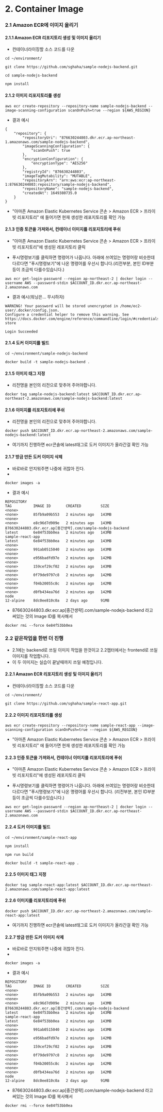 # 2. Container Image

### 2.1 Amazon ECR에 이미지 올리기
#### 2.1.1 Amazon ECR 리포지토리 생성 및 이미지 올리기
- 컨테이너라이징할 소스 코드를 다운
```
cd ~/environment/
```
```
git clone https://github.com/sghaha/sample-nodejs-backend.git
``` 
```
cd sample-nodejs-backend
``` 
```
npm install
```


#### 2.1.2 이미지 리포지토리를 생성
```
aws ecr create-repository --repository-name sample-nodejs-backend --image-scanning-configuration scanOnPush=true --region ${AWS_REGION}
```

- 결과 예시
```
{
    "repository": {
        "repositoryUri": "876630244803.dkr.ecr.ap-northeast-1.amazonaws.com/sample-nodejs-backend", 
        "imageScanningConfiguration": {
            "scanOnPush": true
        }, 
        "encryptionConfiguration": {
            "encryptionType": "AES256"
        }, 
        "registryId": "876630244803", 
        "imageTagMutability": "MUTABLE", 
        "repositoryArn": "arn:aws:ecr:ap-northeast-1:876630244803:repository/sample-nodejs-backend", 
        "repositoryName": "sample-nodejs-backend", 
        "createdAt": 1649380735.0
    }
}
```

- "아마존 Amazon Elastic Kubernetes Service 콘손 > Amazon ECR > 프라이빗 리포지토리" 에 들어가면 현재 생성한 레포지토리를 확인 가능



#### 2.1.3 인증 토큰을 가져와서, 컨테이너 이미지를 리포지토리에 푸쉬

- "아마존 Amazon Elastic Kubernetes Service 콘손 > Amazon ECR > 프라이빗 리포지토리"에 생성된 레포지토리 클릭

- 푸시명령보기를 클릭하면 명령어가 나옵니다. 아래에 쓰여있는 명령어랑 비슷한데 다르다면 "푸시명령보기"에 나온 명령어를 우선시 합니다.(리전부분, 본인 ID부분 등이 조금씩 다를수있습니다.)

```
aws ecr get-login-password --region ap-northeast-2 | docker login --username AWS --password-stdin $ACCOUNT_ID.dkr.ecr.ap-northeast-2.amazonaws.com
```

- 결과 예시(워닝은... 무시하자)
```
WARNING! Your password will be stored unencrypted in /home/ec2-user/.docker/config.json.
Configure a credential helper to remove this warning. See
https://docs.docker.com/engine/reference/commandline/login/#credentials-store

Login Succeeded
```

#### 2.1.4 도커 이미지를 빌드
```
cd ~/environment/sample-nodejs-backend
```
```
docker build -t sample-nodejs-backend .
```

#### 2.1.5 이미지 태그 지정
- 리전명을 본인의 리전으로 맞추어 주어야합니다.

```
docker tag sample-nodejs-backend:latest $ACCOUNT_ID.dkr.ecr.ap-northeast-2.amazonaws.com/sample-nodejs-backend:latest
```

#### 2.1.6 이미지를 리포지토리에 푸쉬
- 리전명을 본인의 리전으로 맞추어 주어야합니다.

```
docker push $ACCOUNT_ID.dkr.ecr.ap-northeast-2.amazonaws.com/sample-nodejs-backend:latest
```

- 여기까지 진행하면 ecr콘솔에 latest태그로 도커 이미지가 올라간걸 확인 가능


#### 2.1.7 방금 만든 도커 이미지 삭제
- 바로바로 안지워주면 나중에 귀찮아 진다.
- 
```
docker images -a
```

- 결과 예시
```
REPOSITORY                                                           TAG          IMAGE ID       CREATED         SIZE
<none>                                                               <none>       85fb9a09b553   2 minutes ago   143MB
<none>                                                               <none>       e8c96d7d909e   2 minutes ago   143MB
876630244803.dkr.ecr.ap[중간생략].com/sample-nodejs-backend            latest       6e84f53bb0ea   2 minutes ago   143MB
sample-react-app                                                     latest       6e84f53bb0ea   2 minutes ago   143MB
<none>                                                               <none>       991ab0515040   2 minutes ago   143MB
<none>                                                               <none>       e956badfd97e   2 minutes ago   142MB
<none>                                                               <none>       159cef29cf02   2 minutes ago   143MB
<none>                                                               <none>       0f79de9797c8   2 minutes ago   142MB
<none>                                                               <none>       f04b20055c8c   2 minutes ago   142MB
<none>                                                               <none>       d0fb434ea76d   2 minutes ago   142MB
node                                                                 12-alpine    8dc0ee810c0a   2 days ago      91MB
```

- 876630244803.dkr.ecr.ap[중간생략].com/sample-nodejs-backend 라고 써있는 것의 Image ID를 복사해서


```
docker rmi --force 6e84f53bb0ea
```






### 2.2 같은작업을 한번 더 진행

- 2.1에는 backend로 쓰일 이미지 작업을 한것이고 2.2챕터에서는 frontend로 쓰일 이미지를 작업합니다.
- 이 두 이미지는 실습이 끝날때까지 쓰일 예정입니다.


#### 2.2.1 Amazon ECR 리포지토리 생성 및 이미지 올리기
- 컨테이너라이징할 소스 코드를 다운
```
cd ~/environment/
```
```
git clone https://github.com/sghaha/sample-react-app.git
``` 

#### 2.2.2 이미지 리포지토리를 생성
```
aws ecr create-repository --repository-name sample-react-app --image-scanning-configuration scanOnPush=true --region ${AWS_REGION}
```

- "아마존 Amazon Elastic Kubernetes Service 콘손 > Amazon ECR > 프라이빗 리포지토리" 에 들어가면 현재 생성한 레포지토리를 확인 가능



#### 2.2.3 인증 토큰을 가져와서, 컨테이너 이미지를 리포지토리에 푸쉬

- "아마존 Amazon Elastic Kubernetes Service 콘손 > Amazon ECR > 프라이빗 리포지토리"에 생성된 레포지토리 클릭

- 푸시명령보기를 클릭하면 명령어가 나옵니다. 아래에 쓰여있는 명령어랑 비슷한데 다르다면 "푸시명령보기"에 나온 명령어를 우선시 합니다. (리전부분, 본인 ID부분 등이 조금씩 다를수있습니다.)

```
aws ecr get-login-password --region ap-northeast-2 | docker login --username AWS --password-stdin $ACCOUNT_ID.dkr.ecr.ap-northeast-2.amazonaws.com
```


#### 2.2.4 도커 이미지를 빌드
```
cd ~/environment/sample-react-app
```
```
npm install
```

```
npm run build
```

```
docker build -t sample-react-app .
```

#### 2.2.5 이미지 태그 지정
```
docker tag sample-react-app:latest $ACCOUNT_ID.dkr.ecr.ap-northeast-2.amazonaws.com/sample-react-app:latest
```

#### 2.2.6 이미지를 리포지토리에 푸쉬
```
docker push $ACCOUNT_ID.dkr.ecr.ap-northeast-2.amazonaws.com/sample-react-app:latest
```

- 여기까지 진행하면 ecr콘솔에 latest태그로 도커 이미지가 올라간걸 확인 가능


#### 2.2.7 방금 만든 도커 이미지 삭제
- 바로바로 안지워주면 나중에 귀찮아 진다.
- 
```
docker images -a
```

- 결과 예시
```
REPOSITORY                                                           TAG          IMAGE ID       CREATED         SIZE
<none>                                                               <none>       85fb9a09b553   2 minutes ago   143MB
<none>                                                               <none>       e8c96d7d909e   2 minutes ago   143MB
876630244803.dkr.ecr.ap[중간생략].com/sample-nodejs-backend            latest       6e84f53bb0ea   2 minutes ago   143MB
sample-react-app                                                     latest       6e84f53bb0ea   2 minutes ago   143MB
<none>                                                               <none>       991ab0515040   2 minutes ago   143MB
<none>                                                               <none>       e956badfd97e   2 minutes ago   142MB
<none>                                                               <none>       159cef29cf02   2 minutes ago   143MB
<none>                                                               <none>       0f79de9797c8   2 minutes ago   142MB
<none>                                                               <none>       f04b20055c8c   2 minutes ago   142MB
<none>                                                               <none>       d0fb434ea76d   2 minutes ago   142MB
node                                                                 12-alpine    8dc0ee810c0a   2 days ago      91MB
```

- 876630244803.dkr.ecr.ap[중간생략].com/sample-nodejs-backend 라고 써있는 것의 Image ID를 복사해서


```
docker rmi --force 6e84f53bb0ea
```


